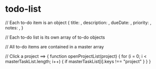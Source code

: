 # todo-list

// Each to-do item is an object
	{
		title: ,
		description: ,
		dueDate: ,
		priority: ,
		notes: ,
	}

// Each to-do list is its own array of to-do objects

// All to-do items are contained in a master array

// Click a project ==> {
	function openProjectList(project) {
		for (i = 0; i < masterTaskList.length; i++) {
			if masterTaskList[i].keys !== "project"
		}
	}
}